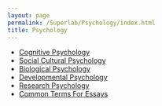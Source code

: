 ```yaml
---
layout: page
permalink: /Superlab/Psychology/index.html
title: Psychology
---
```



- [Cognitive Psychology]() 
- [Social Cultural Psychology]()
- [Biological Psychology]()
- [Developmental Psychology]()
- [Research Psychology]()
- [Common Terms For Essays]()






